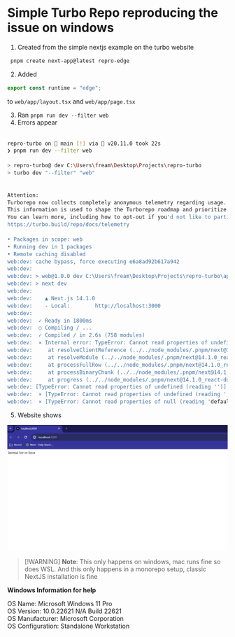 # Simple Turbo Repo reproducing the issue on windows

1. Created from the simple nextjs example on the turbo website

```bash
 pnpm create next-app@latest repro-edge
```

2. Added

```ts
export const runtime = "edge";
```

to `web/app/layout.tsx` and `web/app/page.tsx`

3. Ran `pnpm run dev --filter web`
4. Errors appear

```bash

repro-turbo on  main [!] via  v20.11.0 took 22s
❯ pnpm run dev --filter web

> repro-turbo@ dev C:\Users\fream\Desktop\Projects\repro-turbo
> turbo dev "--filter" "web"


Attention:
Turborepo now collects completely anonymous telemetry regarding usage.
This information is used to shape the Turborepo roadmap and prioritize features.
You can learn more, including how to opt-out if you'd not like to participate in this anonymous program, by visiting the following URL:
https://turbo.build/repo/docs/telemetry

• Packages in scope: web
• Running dev in 1 packages
• Remote caching disabled
web:dev: cache bypass, force executing e6a8ad92b617a942
web:dev:
web:dev: > web@1.0.0 dev C:\Users\fream\Desktop\Projects\repro-turbo\apps\web
web:dev: > next dev
web:dev:
web:dev:    ▲ Next.js 14.1.0
web:dev:    - Local:        http://localhost:3000
web:dev:
web:dev:  ✓ Ready in 1800ms
web:dev:  ○ Compiling / ...
web:dev:  ✓ Compiled / in 2.6s (758 modules)
web:dev:  ⨯ Internal error: TypeError: Cannot read properties of undefined (reading '')
web:dev:     at resolveClientReference (../../node_modules/.pnpm/next@14.1.0_react-dom@18.2.0_react@18.2.0/node_modules/next/dist/compiled/react-server-dom-webpack/cjs/react-server-dom-webpack-client.edge.development.js:53:55)
web:dev:     at resolveModule (../../node_modules/.pnpm/next@14.1.0_react-dom@18.2.0_react@18.2.0/node_modules/next/dist/compiled/react-server-dom-webpack/cjs/react-server-dom-webpack-client.edge.development.js:1588:35)
web:dev:     at processFullRow (../../node_modules/.pnpm/next@14.1.0_react-dom@18.2.0_react@18.2.0/node_modules/next/dist/compiled/react-server-dom-webpack/cjs/react-server-dom-webpack-client.edge.development.js:1648:25)
web:dev:     at processBinaryChunk (../../node_modules/.pnpm/next@14.1.0_react-dom@18.2.0_react@18.2.0/node_modules/next/dist/compiled/react-server-dom-webpack/cjs/react-server-dom-webpack-client.edge.development.js:1751:21)
web:dev:     at progress (../../node_modules/.pnpm/next@14.1.0_react-dom@18.2.0_react@18.2.0/node_modules/next/dist/compiled/react-server-dom-webpack/cjs/react-server-dom-webpack-client.edge.development.js:1819:17)
web:dev: [TypeError: Cannot read properties of undefined (reading '')]
web:dev:  ⨯ [TypeError: Cannot read properties of undefined (reading '')]
web:dev:  ⨯ [TypeError: Cannot read properties of null (reading 'default')]

```

5. Website shows

![image](./images/error.png)

> [!WARNING] **Note**: This only happens on windows, mac runs fine so does WSL. And this only happens in a monorepo setup, classic NextJS installation is fine

**Windows Information for help**

OS Name: Microsoft Windows 11 Pro \
OS Version: 10.0.22621 N/A Build 22621 \
OS Manufacturer: Microsoft Corporation \
OS Configuration: Standalone Workstation
